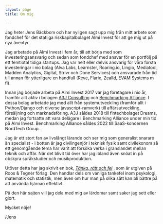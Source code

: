 ```yaml
---
layout: page
title: Om mig

---
```

Jag heter Jens Bäckbom och har nyligen sagt upp mig från mitt arbete som fondchef för det statliga riskkapitalbolaget Almi Invest för att ge mig ut på nya äventyr.

Jag arbetade på Almi Invest i fem år, till att börja med som investeringsansvarig och sedan som fondchef med ansvar för en portfölj på ett femtiotal tidiga startups. Jag var helt eller delvis ansvarig för våra första investeringar i nio bolag (Alva Labs, Learnster, Roaring.io, Lingio, Mediatool, Madden Analytics, Gigital, Strivr och Done Services) och ansvarade från tid till annan för ytterligare en handfull (Reve, Flarie, ZealId, EVAM Systems m fl).

Innan jag började arbeta på Almi Invest 2017 var jag företagare i nio år, framför allt aktiv i bolagen [A3J Consulting](http://www.a3j.se) och [Benchmarking Alliance](http://www.benchmarkingalliance.com). I dessa bolag arbetade jag med allt från systemutveckling (framför allt i Python/Django och diverse javascript-ramverk) till affärsutveckling, försäljning och marknadsföring. A3J såldes 2018 till fintechbolaget Dreams, medan jag fortsatte att vara delägare i Benchmarking Alliance under min tid på Almi Invest. Benchmarking Alliance såldes 2022 till SaaS-koncernen NordTech Group. 

Jag är ett stort fan av livslångt lärande och ser mig som generalist snarare än specialist - i botten är jag civilingenjör i teknisk fysik samt civilekonom så ett genomgående tema har varit att försöka verka i gränslandet mellan teknik och affär. När det blivit tid över har jag ibland även snöat in på obskyra språkstudier och musikproduktion.

Utöver detta har jag skrivit en bok, [_Tänka, rätt och fel_](https://www.adlibris.com/se/bok/tanka-ratt-fel-hur-du-undviker-vanliga-tankefel-och-anvander-hjarnan-battre-9789187905599) , som är utgiven på Roos & Tegnér förlag. Den handlar dels om vanliga tankefel inom psykologi, matematik och statistik, men även om hur man på olika sätt kan bli bättre på att använda hjärnan effektivt.

På den här sajten vill jag dela med mig av lärdomar samt saker jag sett eller gjort.

Mycket nöje!

/Jens

